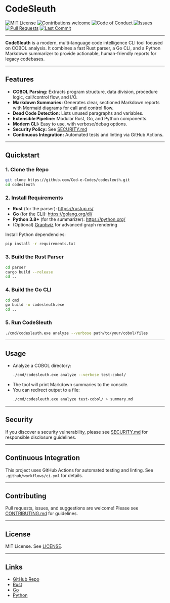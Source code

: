 # CodeSleuth

[![MIT License](https://img.shields.io/badge/license-MIT-blue.svg)](LICENSE)
[![Contributions welcome](https://img.shields.io/badge/contributions-welcome-brightgreen.svg)](CONTRIBUTING.md)
[![Code of Conduct](https://img.shields.io/badge/code%20of%20conduct-Contributor%20Covenant-blueviolet.svg)](CODE_OF_CONDUCT.md)
[![Issues](https://img.shields.io/github/issues/Cod-e-Codes/codesleuth.svg)](https://github.com/Cod-e-Codes/codesleuth/issues)
[![Pull Requests](https://img.shields.io/github/issues-pr/Cod-e-Codes/codesleuth.svg)](https://github.com/Cod-e-Codes/codesleuth/pulls)
[![Last Commit](https://img.shields.io/github/last-commit/Cod-e-Codes/codesleuth.svg)](https://github.com/Cod-e-Codes/codesleuth/commits/main)

---

**CodeSleuth** is a modern, multi-language code intelligence CLI tool focused on COBOL analysis. It combines a fast Rust parser, a Go CLI, and a Python Markdown summarizer to provide actionable, human-friendly reports for legacy codebases.

---

## Features
- **COBOL Parsing:** Extracts program structure, data division, procedure logic, call/control flow, and I/O.
- **Markdown Summaries:** Generates clear, sectioned Markdown reports with Mermaid diagrams for call and control flow.
- **Dead Code Detection:** Lists unused paragraphs and variables.
- **Extensible Pipeline:** Modular Rust, Go, and Python components.
- **Modern CLI:** Easy to use, with verbose/debug options.
- **Security Policy:** See [SECURITY.md](SECURITY.md)
- **Continuous Integration:** Automated tests and linting via GitHub Actions.

---

## Quickstart

### 1. Clone the Repo
```sh
git clone https://github.com/Cod-e-Codes/codesleuth.git
cd codesleuth
```

### 2. Install Requirements
- **Rust** (for the parser): https://rustup.rs/
- **Go** (for the CLI): https://golang.org/dl/
- **Python 3.8+** (for the summarizer): https://python.org/
- (Optional) [Graphviz](https://graphviz.gitlab.io/) for advanced graph rendering

Install Python dependencies:
```sh
pip install -r requirements.txt
```

### 3. Build the Rust Parser
```sh
cd parser
cargo build --release
cd ..
```

### 4. Build the Go CLI
```sh
cd cmd
go build -o codesleuth.exe
cd ..
```

### 5. Run CodeSleuth
```sh
./cmd/codesleuth.exe analyze --verbose path/to/your/cobol/files
```

---

## Usage
- Analyze a COBOL directory:
  ```sh
  ./cmd/codesleuth.exe analyze --verbose test-cobol/
  ```
- The tool will print Markdown summaries to the console.
- You can redirect output to a file:
  ```sh
  ./cmd/codesleuth.exe analyze test-cobol/ > summary.md
  ```

---

## Security

If you discover a security vulnerability, please see [SECURITY.md](SECURITY.md) for responsible disclosure guidelines.

---

## Continuous Integration

This project uses GitHub Actions for automated testing and linting. See `.github/workflows/ci.yml` for details.

---

## Contributing
Pull requests, issues, and suggestions are welcome! Please see [CONTRIBUTING.md](CONTRIBUTING.md) for guidelines.

---

## License
MIT License. See [LICENSE](LICENSE).

---

## Links
- [GitHub Repo](https://github.com/Cod-e-Codes/codesleuth)
- [Rust](https://www.rust-lang.org/)
- [Go](https://golang.org/)
- [Python](https://python.org/) 